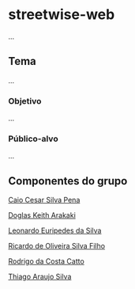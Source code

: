 # streetwise-web
...

## Tema
...

### Objetivo
...

### Público-alvo
...

## Componentes do grupo
[Caio Cesar Silva Pena](https://www.github.com/caiocesardev)

[Doglas Keith Arakaki](https://www.github.com/Doglaska)

[Leonardo Euripedes da Silva](https://www.github.com/leoesilva)

[Ricardo de Oliveira Silva Filho](https://www.github.com/leoesilva)

[Rodrigo da Costa Catto](https://www.github.com/RodrigoCatto239)

[Thiago Araujo Silva](https://www.github.com/AraujoThiago0822)
